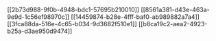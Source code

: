[[2b73d988-9f0b-4948-bdc1-57695b210010]]
[[8561a381-d43e-463a-9e9d-1c56ef98970c]]
[[14459874-b28e-4fff-baf0-ab989882a7a4]]
[[3fca88da-516e-4c65-b034-9d3682f510e1]]
[[b8ca19c2-aea2-4923-b25a-d3ae950d9474]]
